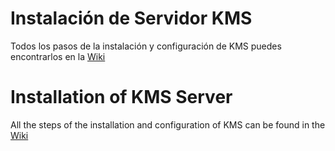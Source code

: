 # Instalación de Servidor KMS

Todos los pasos de la instalación y configuración de KMS puedes encontrarlos en la [Wiki](../../wiki)

# Installation of KMS Server

All the steps of the installation and configuration of KMS can be found in the [Wiki](../../wiki)
